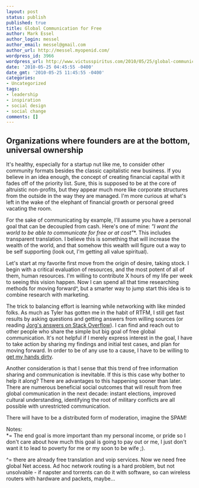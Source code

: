 ```yaml
---
layout: post
status: publish
published: true
title: Global Communication for Free
author: Mark Essel
author_login: messel
author_email: messel@gmail.com
author_url: http://messel.myopenid.com/
wordpress_id: 3966
wordpress_url: http://www.victusspiritus.com/2010/05/25/global-communication-for-free/
date: '2010-05-25 04:45:55 -0400'
date_gmt: '2010-05-25 11:45:55 -0400'
categories:
- Uncategorized
tags:
- leadership
- inspiration
- social design
- social change
comments: []
---
```

<h2>Organizations where founders are at the bottom, universal ownership</h2>
<p>It's healthy, especially for a startup nut like me, to consider other community formats besides the classic capitalistic new business. If you believe in an idea enough, the concept of creating financial capital with it fades off of the priority list. Sure, this is supposed to be at the core of altruistic non-profits, but they appear much more like corporate structures from the outside in the way they are managed. I'm more curious at what's left in the wake of the elephant of financial growth or personal greed vacating the room. </p>
<p>For the sake of communicating by example, I'll assume you have a personal goal that can be decoupled from cash. Here's one of mine: <I>"I want the world to be able to communicate for free or at cost"</I>*. This includes transparent translation.  I believe this is something that will increase the wealth of the world, and that somehow this wealth will figure out a way to be self supporting (look out, I'm getting all value spiritual). </p>
<p>Let's start at my favorite first move from the origin of desire, taking stock. I begin with a critical evaluation of resources, and the most potent of all of them, human resources. I'm willing to contribute X hours of my life per week to seeing this vision happen. Now I can spend all that time researching methods for moving forward^, but a smarter way to jump start this idea is to combine research with marketing. </p>
<p>The trick to balancing effort is learning while networking with like minded folks. As much as Tyler has gotten me in the habit of RTFM, I still get fast results by asking questions and getting answers from willing sources (or reading <a href="http://www.victusspiritus.com/2010/04/03/ideal-coding-easy-to-pickup-yet-abundant-in-function/">Jorg's answers on Stack Overflow</a>). I can find and reach out to other people who share the simple but big goal of free global communication. It's not helpful if I merely express interest in the goal, I have to take action by sharing my findings and initial test cases, and plan for moving forward. In order to be of any use to a cause, I have to be willing to <a HREF="http://www.victusspiritus.com/2010/02/08/each-time-i-get-my-hands-dirty-i-learn/">get my hands dirty</a>.  </p>
<p>Another consideration is that I sense that this trend of free information sharing and communication is inevitable. If this is this case why bother to help it along? There are advantages to this happening sooner than later. There are numerous beneficial social outcomes that will result from free global communication in the next decade: instant elections, improved cultural understanding, identifying the root of military conflicts are all possible with unrestricted communication. </p>
<p>There will have to be a distributed form of moderation, imagine the SPAM!  </p>
<p>Notes:<br />
*= The end goal is more important than my personal income, or pride so I don't care about how much this goal is going to pay out or me, I just don't want it to lead to poverty for me or my soon to be wife ;).</p>
<p>^= there are already free translation and voip services. Now we need free global Net access. Ad hoc network routing is a hard problem, but not unsolvable - if napster and torrents can do it with software, so can wireless routers with hardware and packets, maybe...</p>
